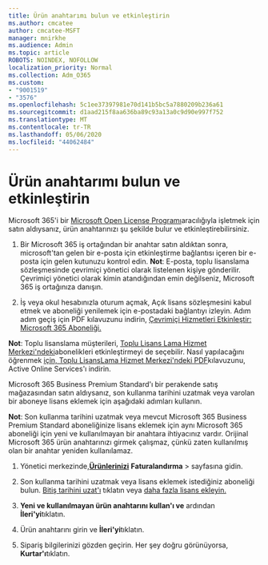 ```yaml
---
title: Ürün anahtarımı bulun ve etkinleştirin
ms.author: cmcatee
author: cmcatee-MSFT
manager: mnirkhe
ms.audience: Admin
ms.topic: article
ROBOTS: NOINDEX, NOFOLLOW
localization_priority: Normal
ms.collection: Adm_O365
ms.custom:
- "9001519"
- "3576"
ms.openlocfilehash: 5c1ee37397981e70d141b5bc5a7880209b236a61
ms.sourcegitcommit: d1aad215f8aa636ba89c93a13a0c9d90e997f752
ms.translationtype: MT
ms.contentlocale: tr-TR
ms.lasthandoff: 05/06/2020
ms.locfileid: "44062484"
---
```

# <a name="find-and-activate-my-product-key"></a>Ürün anahtarımı bulun ve etkinleştirin

Microsoft 365'i bir [Microsoft Open License Programı](https://go.microsoft.com/fwlink/p/?LinkID=613298)aracılığıyla işletmek için satın aldıysanız, ürün anahtarınızı şu şekilde bulur ve etkinleştirebilirsiniz.

1. Bir Microsoft 365 iş ortağından bir anahtar satın aldıktan sonra, microsoft'tan gelen bir e-posta için etkinleştirme bağlantısı içeren bir e-posta için gelen kutunuzu kontrol edin.  **Not**: E-posta, toplu lisanslama sözleşmesinde çevrimiçi yönetici olarak listelenen kişiye gönderilir.  Çevrimiçi yönetici olarak kimin atandığından emin değilseniz, Microsoft 365 iş ortağınıza danışın.

2. İş veya okul hesabınızla oturum açmak, Açık lisans sözleşmesini kabul etmek ve aboneliği yenilemek için e-postadaki bağlantıyı izleyin.  Adım adım geçiş için PDF kılavuzunu indirin, [Çevrimiçi Hizmetleri Etkinleştir: Microsoft 365 Aboneliği.](https://go.microsoft.com/fwlink/p/?LinkId=618100) 

**Not**: Toplu lisanslama müşterileri, [Toplu Lisans Lama Hizmet Merkezi'ndeki](https://go.microsoft.com/fwlink/p/?LinkID=282016)abonelikleri etkinleştirmeyi de seçebilir.  Nasıl yapılacağını öğrenmek [için, Toplu LisansLama Hizmet Merkezi'ndeki PDF](https://go.microsoft.com/fwlink/p/?LinkId=618096)kılavuzunu, Active Online Services'ı indirin.

Microsoft 365 Business Premium Standard'ı bir perakende satış mağazasından satın aldıysanız, son kullanma tarihini uzatmak veya varolan bir aboneye lisans eklemek için aşağıdaki adımları kullanın.

**Not**: Son kullanma tarihini uzatmak veya mevcut Microsoft 365 Business Premium Standard aboneliğinize lisans eklemek için aynı Microsoft 365 aboneliği için yeni ve kullanılmayan bir anahtara ihtiyacınız vardır.  Orijinal Microsoft 365 ürün anahtarınızı girmek çalışmaz, çünkü zaten kullanılmış olan bir anahtar yeniden kullanılamaz.

1. Yönetici merkezinde,**[Ürünlerinizi](https://go.microsoft.com/fwlink/p/?linkid=842054)** **Faturalandırma** > sayfasına gidin.

2. Son kullanma tarihini uzatmak veya lisans eklemek istediğiniz aboneliği bulun.  [Bitiş tarihini uzat'ı](https://go.microsoft.com/fwlink/p/?linkid=842054) tıklatın veya [daha fazla lisans ekleyin.](https://go.microsoft.com/fwlink/p/?linkid=842054)

3. **Yeni ve kullanılmayan ürün anahtarını kullan'ı ve** ardından **İleri'yi**tıklatın.

4. Ürün anahtarını girin ve **İleri'yi**tıklatın.

5. Sipariş bilgilerinizi gözden geçirin.  Her şey doğru görünüyorsa, **Kurtar'ı**tıklatın.